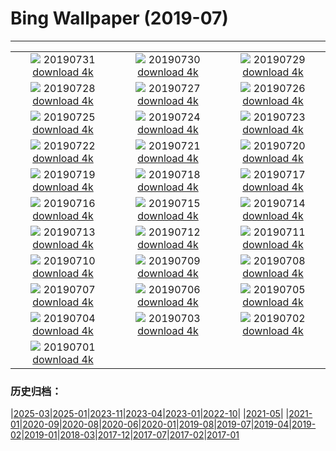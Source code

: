 # Bing Wallpaper (2019-07)
**************
| | | |
| :----: | :----: | :----: |
| ![](https://www.bing.com/th?id=OHR.TreeTower_EN-US3470966766_1920x1080.jpg) 20190731 [download 4k](https://www.bing.com/th?id=OHR.TreeTower_EN-US3470966766_UHD.jpg) | ![](https://www.bing.com/th?id=OHR.TortoiseMigration_EN-US3385545831_1920x1080.jpg) 20190730 [download 4k](https://www.bing.com/th?id=OHR.TortoiseMigration_EN-US3385545831_UHD.jpg) | ![](https://www.bing.com/th?id=OHR.TrilliumLake_EN-US3336281654_1920x1080.jpg) 20190729 [download 4k](https://www.bing.com/th?id=OHR.TrilliumLake_EN-US3336281654_UHD.jpg) |
| ![](https://www.bing.com/th?id=OHR.NebraskaCarArt_EN-US3283375378_1920x1080.jpg) 20190728 [download 4k](https://www.bing.com/th?id=OHR.NebraskaCarArt_EN-US3283375378_UHD.jpg) | ![](https://www.bing.com/th?id=OHR.CahuitaNP_EN-US3238396594_1920x1080.jpg) 20190727 [download 4k](https://www.bing.com/th?id=OHR.CahuitaNP_EN-US3238396594_UHD.jpg) | ![](https://www.bing.com/th?id=OHR.NendazAlpenhorn_EN-US3193438150_1920x1080.jpg) 20190726 [download 4k](https://www.bing.com/th?id=OHR.NendazAlpenhorn_EN-US3193438150_UHD.jpg) |
| ![](https://www.bing.com/th?id=OHR.JanesCarousel_EN-US9857134061_1920x1080.jpg) 20190725 [download 4k](https://www.bing.com/th?id=OHR.JanesCarousel_EN-US9857134061_UHD.jpg) | ![](https://www.bing.com/th?id=OHR.MeerkatMob_EN-US0017108852_1920x1080.jpg) 20190724 [download 4k](https://www.bing.com/th?id=OHR.MeerkatMob_EN-US0017108852_UHD.jpg) | ![](https://www.bing.com/th?id=OHR.Skywalk_EN-US4440241441_1920x1080.jpg) 20190723 [download 4k](https://www.bing.com/th?id=OHR.Skywalk_EN-US4440241441_UHD.jpg) |
| ![](https://www.bing.com/th?id=OHR.SardiniaHawkMoth_EN-US8645984997_1920x1080.jpg) 20190722 [download 4k](https://www.bing.com/th?id=OHR.SardiniaHawkMoth_EN-US8645984997_UHD.jpg) | ![](https://www.bing.com/th?id=OHR.BuckinghamSummer_EN-US8419244709_1920x1080.jpg) 20190721 [download 4k](https://www.bing.com/th?id=OHR.BuckinghamSummer_EN-US8419244709_UHD.jpg) | ![](https://www.bing.com/th?id=OHR.MoonMuseum_EN-US8292814597_1920x1080.jpg) 20190720 [download 4k](https://www.bing.com/th?id=OHR.MoonMuseum_EN-US8292814597_UHD.jpg) |
| ![](https://www.bing.com/th?id=OHR.GodsGarden_EN-US5155689734_1920x1080.jpg) 20190719 [download 4k](https://www.bing.com/th?id=OHR.GodsGarden_EN-US5155689734_UHD.jpg) | ![](https://www.bing.com/th?id=OHR.WaterperryGardens_EN-US8173436031_1920x1080.jpg) 20190718 [download 4k](https://www.bing.com/th?id=OHR.WaterperryGardens_EN-US8173436031_UHD.jpg) | ![](https://www.bing.com/th?id=OHR.GobiSheep_EN-US3908203180_1920x1080.jpg) 20190717 [download 4k](https://www.bing.com/th?id=OHR.GobiSheep_EN-US3908203180_UHD.jpg) |
| ![](https://www.bing.com/th?id=OHR.HemingwayHome_EN-US3797204563_1920x1080.jpg) 20190716 [download 4k](https://www.bing.com/th?id=OHR.HemingwayHome_EN-US3797204563_UHD.jpg) | ![](https://www.bing.com/th?id=OHR.Ushitukiiwa_EN-US7864837707_1920x1080.jpg) 20190715 [download 4k](https://www.bing.com/th?id=OHR.Ushitukiiwa_EN-US7864837707_UHD.jpg) | ![](https://www.bing.com/th?id=OHR.LeatherbackTT_EN-US7759807534_1920x1080.jpg) 20190714 [download 4k](https://www.bing.com/th?id=OHR.LeatherbackTT_EN-US7759807534_UHD.jpg) |
| ![](https://www.bing.com/th?id=OHR.TheMac_EN-US7670367637_1920x1080.jpg) 20190713 [download 4k](https://www.bing.com/th?id=OHR.TheMac_EN-US7670367637_UHD.jpg) | ![](https://www.bing.com/th?id=OHR.NightofNights_EN-US7573513110_1920x1080.jpg) 20190712 [download 4k](https://www.bing.com/th?id=OHR.NightofNights_EN-US7573513110_UHD.jpg) | ![](https://www.bing.com/th?id=OHR.IndiaLitSpace_EN-US7080723789_1920x1080.jpg) 20190711 [download 4k](https://www.bing.com/th?id=OHR.IndiaLitSpace_EN-US7080723789_UHD.jpg) |
| ![](https://www.bing.com/th?id=OHR.KingsWalkway_EN-US7409391590_1920x1080.jpg) 20190710 [download 4k](https://www.bing.com/th?id=OHR.KingsWalkway_EN-US7409391590_UHD.jpg) | ![](https://www.bing.com/th?id=OHR.JaguarPantanal_EN-US7334347066_1920x1080.jpg) 20190709 [download 4k](https://www.bing.com/th?id=OHR.JaguarPantanal_EN-US7334347066_UHD.jpg) | ![](https://www.bing.com/th?id=OHR.ChefchaouenMorocco_EN-US7146186763_1920x1080.jpg) 20190708 [download 4k](https://www.bing.com/th?id=OHR.ChefchaouenMorocco_EN-US7146186763_UHD.jpg) |
| ![](https://www.bing.com/th?id=OHR.WesternArcticHerd_EN-US7060265745_1920x1080.jpg) 20190707 [download 4k](https://www.bing.com/th?id=OHR.WesternArcticHerd_EN-US7060265745_UHD.jpg) | ![](https://www.bing.com/th?id=OHR.PelotonSunflowers_EN-US6580114020_1920x1080.jpg) 20190706 [download 4k](https://www.bing.com/th?id=OHR.PelotonSunflowers_EN-US6580114020_UHD.jpg) | ![](https://www.bing.com/th?id=OHR.PeelCastle_EN-US6180948507_1920x1080.jpg) 20190705 [download 4k](https://www.bing.com/th?id=OHR.PeelCastle_EN-US6180948507_UHD.jpg) |
| ![](https://www.bing.com/th?id=OHR.SeattleFourth_EN-US6291178684_1920x1080.jpg) 20190704 [download 4k](https://www.bing.com/th?id=OHR.SeattleFourth_EN-US6291178684_UHD.jpg) | ![](https://www.bing.com/th?id=OHR.Transfagarasan_EN-US6188465843_1920x1080.jpg) 20190703 [download 4k](https://www.bing.com/th?id=OHR.Transfagarasan_EN-US6188465843_UHD.jpg) | ![](https://www.bing.com/th?id=OHR.BailysBeads_EN-US6110016716_1920x1080.jpg) 20190702 [download 4k](https://www.bing.com/th?id=OHR.BailysBeads_EN-US6110016716_UHD.jpg) |
| ![](https://www.bing.com/th?id=OHR.CanadaDayCanoeing_EN-US6034630534_1920x1080.jpg) 20190701 [download 4k](https://www.bing.com/th?id=OHR.CanadaDayCanoeing_EN-US6034630534_UHD.jpg) |  |  |

### 历史归档：

|[2025-03](bing/2025-03/2025-03.md)|[2025-01](bing/2025-01/2025-01.md)|[2023-11](bing/2023-11/2023-11.md)|[2023-04](bing/2023-04/2023-04.md)|[2023-01](bing/2023-01/2023-01.md)|[2022-10](bing/2022-10/2022-10.md)|
|[2021-05](bing/2021-05/2021-05.md)|
|[2021-01](bing/2021-01/2021-01.md)|[2020-09](bing/2020-09/2020-09.md)|[2020-08](bing/2020-08/2020-08.md)|[2020-06](bing/2020-06/2020-06.md)|[2020-01](bing/2020-01/2020-01.md)|[2019-08](bing/2019-08/2019-08.md)|[2019-07](bing/2019-07/2019-07.md)|[2019-04](bing/2019-04/2019-04.md)|[2019-02](bing/2019-02/2019-02.md)|[2019-01](bing/2019-01/2019-01.md)|[2018-03](bing/2018-03/2018-03.md)|[2017-12](bing/2017-12/2017-12.md)|[2017-07](bing/2017-07/2017-07.md)|[2017-02](bing/2017-02/2017-02.md)|[2017-01](bing/2017-01/2017-01.md)